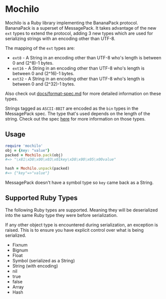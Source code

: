 # Mochilo

Mochilo is a Ruby library implementing the BananaPack protocol. BananaPack is a superset of MessagePack. It takes advantage of the new `ext` types to extend the protocol, adding 3 new
types which are used for serializing strings with an encoding other than UTF-8.

The mapping of the `ext` types are:

* `ext8`  - A String in an encoding other than UTF-8 who's length is between 0 and (2^8)-1 bytes.
* `ext16` - A String in an encoding other than UTF-8 who's length is between 0 and (2^16)-1 bytes.
* `ext32` - A String in an encoding other than UTF-8 who's length is between 0 and (2^32)-1 bytes.

Also check out [docs/format-spec.md](docs/format-spec.md) for more detailed information on these types.

Strings tagged as `ASCII-8BIT` are encoded as the `bin` types in the MessagePack spec. The type that's used depends on the length of the string. Check out the spec [here](https://github.com/msgpack/msgpack/blob/master/spec.md) for more information on those types.

## Usage

``` ruby
require 'mochilo'
obj = {key: "value"}
packed = Mochilo.pack(obj)
#=> "\x81\xD8\x00\x03\x01key\xD8\x00\x05\x00value"

hash = Mochilo.unpack(packed)
#=> {"key"=>"value"}
```

MessagePack doesn't have a symbol type so `key` came back as a String.

## Supported Ruby Types

The following Ruby types are supported. Meaning they will be deserialized into the same Ruby type they were before serialization.

If any other object type is encountered during serialization, an exception is raised. This is to ensure you have explicit control over what is being serialized.

* Fixnum
* Bignum
* Float
* Symbol (serialized as a String)
* String (with encoding)
* nil
* true
* false
* Array
* Hash

